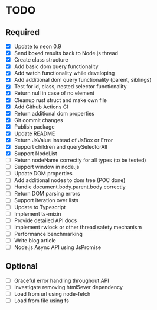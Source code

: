 # TODO

## Required
- [x] Update to neon 0.9
- [x] Send boxed results back to Node.js thread
- [x] Create class structure
- [x] Add basic dom query functionality
- [x] Add watch functionality while developing
- [x] Add additional dom query functionality (parent, siblings)
- [x] Test for id, class, nested selector functionality
- [x] Return null in case of no element
- [x] Cleanup rust struct and make own file
- [x] Add Github Actions CI
- [x] Return additional dom properties
- [x] Git commit changes
- [x] Publish package
- [x] Update README
- [x] Return JsValue instead of JsBox or Error
- [x] Support children and querySelectorAll
- [x] Support NodeList
- [ ] Return nodeName correctly for all types (to be tested)
- [ ] Support window in node.js
- [ ] Update DOM properties
- [ ] Add additional nodes to dom tree (POC done)
- [ ] Handle document.body.parent.body correctly
- [ ] Return DOM parsing errors
- [ ] Support iteration over lists
- [ ] Update to Typescript
- [ ] Implement ts-mixin
- [ ] Provide detailed API docs
- [ ] Implement rwlock or other thread safety mechanism
- [ ] Performance benchmarking
- [ ] Write blog article
- [ ] Node.js Async API using JsPromise 

## Optional
- [ ] Graceful error handling throughout API
- [ ] Investigate removing html5ever dependency
- [ ] Load from url using node-fetch
- [ ] Load from file using fs